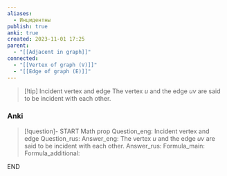 ```yaml
---
aliases:
  - Инцидентны
publish: true
anki: true
created: 2023-11-01 17:25
parent:
  - "[[Adjacent in graph]]"
connected:
  - "[[Vertex of graph (V)]]"
  - "[[Edge of graph (E)]]"
---
```


> [!tip] Incident vertex and edge
> The vertex ${} u$ and the edge $uv$ are said to be incident with each other.

### Anki
> [!question]-
START
Math prop
Question_eng: Incident vertex and edge
Question_rus: 
Answer_eng: The vertex ${} u$ and the edge $uv$ are said to be incident with each other.
Answer_rus: 
Formula_main: 
Formula_additional:
<!--ID: 1699130467965-->
END












